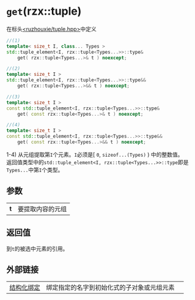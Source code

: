 # `get`(rzx::tuple)
在标头[<ruzhouxie/tuple.hpp>](../../headers/tuple.md)中定义
```cpp
//(1)
template< size_t I, class... Types >
std::tuple_element<I, rzx::tuple<Types...>>::type&
    get( rzx::tuple<Types...>& t ) noexcept;
```
```cpp
//(2)
template< size_t I >
std::tuple_element<I, rzx::tuple<Types...>>::type&&
    get( rzx::tuple<Types...>&& t ) noexcept;
```
```cpp
//(3)
template< size_t I >
const std::tuple_element<I, rzx::tuple<Types...>>::type&
    get( const rzx::tuple<Types...>& t ) noexcept;
```
```cpp
//(4)
template< size_t I >
const std::tuple_element<I, rzx::tuple<Types...>>::type&&
    get( const rzx::tuple<Types...>&& t ) noexcept;
```
1-4) 从元组提取第`I`个元素。`I`必须是\[ `​0`​, `sizeof...(Types)` \) 中的整数值。  
返回值类型中的`std::tuple_element<I, rzx::tuple<Types...>>::type`即是`Types...`中第`I`个类型。
## 参数
|||
|-|-|
|**t**|要提取内容的元组|
## 返回值
到`t`的被选中元素的引用。
## 外部链接
||||
|-|-|-|
| [结构化绑定](https://zh.cppreference.com/w/cpp/language/structured_binding) | 绑定指定的名字到初始化式的子对象或元组元素 |